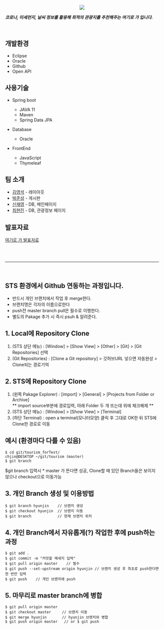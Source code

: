<p align="center"><img src="https://user-images.githubusercontent.com/44575072/127271143-dccef01e-ac3c-446c-8b24-3f3345fb5c19.png"></p>

***코로나, 미세먼지, 날씨 정보를 활용해 최적의 관광지를 추천해주는 여기로 가 입니다.***
  
<br/>

## 개발환경
- Eclipse
- Oracle
- Github
- Open API


## 사용기술
* Spring boot
  * JAVA 11
  * Maven
  * Spring Data JPA
  
* Database
  * Oracle
  
* FrontEnd
  * JavaScript
  * Thymeleaf


## 팀 소개
- [김영석](https://github.com/yeongseokdev) - 레이아웃
- [박준성](https://github.com/JUNSEONG97) - 게시판 
- [신재영](https://github.com/tsd02150) - DB, 메인페이지
- [최현진](https://github.com/hjchoi0207) - DB, 관광정보 페이지

## 발표자료
[여기로 가 발표자료](https://github.com/hjchoi0207/tourism/files/6890820/modulproject.pptx)

<br/>
<br/>
<hr>
<br/>

## STS 환경에서 Github 연동하는 과정입니다.
  - 반드시 개인 브랜치에서 작업 후 merge한다.
  - 브랜치명은 각자의 이름으로한다
  - push전 master branch pull은 필수로 이행한다.
  - 별도의 Pakage 추가 시 즉시 psuh & 알려준다.
  
## 1. Local에 Repository Clone
1. (STS 상단 메뉴) : [Window] > [Show View] > [Other] > [Git] > [Git Repositories] 선택
2. (Git Repositories) : [Clone a Git repository] > 깃허브URL 넣으면 자동완성 > Clone되는 경로기억  
  
## 2. STS에 Repository Clone
1. (왼쪽 Pakage Explorer) : [import] > [General] > [Projects from Folder or Archive]   
 ** import source부분에 경로입력, 아래 Folder 두 개 뜨는데 위에 체크해제 **
2. (STS 상단 메뉴) : [Window] > [Show View] > [Terminal]
3. (하단 Terminal) : open a terminal(모니터모양) 클릭 후 그대로 OK한 뒤 STS에 Clone한 경로로 이동  
  
## 예시 (환경마다 다를 수 있음)

```
$ cd git/tourism_forTest/
chjin@DESKTOP ~/git/tourism (master)
$ git branch
```
  
$git branch 입력시 * master 가 뜬다면 성공, Clone할 때 있던 Branch들은 보이지않으나 checkout으로 이동가능  

## 3. 개인 Branch 생성 및 이용방법
```
$ git branch hyunjin    // 브랜치 생성
$ git checkout hyunjin  // 브랜치 이동
$ git branch            // 현재 브랜치 위치
```
  
## 4. 개인 Branch에서 자유롭게(?) 작업한 후에 push하는 과정
```
$ git add .
$ git commit -m "커밋할 메세지 입력"
$ git pull origin master    // 필수
$ git push --set-upstream origin hyunjin // 브랜치 생성 후 최초로 push한다면 한 번만 입력
$ git push    // 개인 브랜치에 push
```
  
## 5. 마무리로 master branch에 병합
```
$ git pull origin master
$ git checkout master     // 브랜치 이동
$ git merge hyunjin       // hyunjin 브랜치와 병합
$ git push origin master   // or $ git push
```
